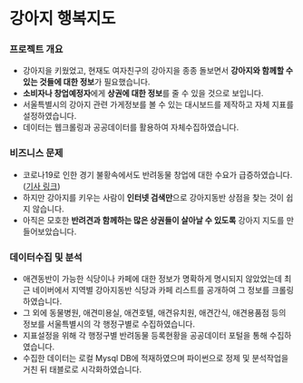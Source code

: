 # 강아지 행복지도

### 프로젝트 개요
- 강아지을 키웠었고, 현재도 여자친구의 강아지을 종종 돌보면서 **강아지와 함께할 수 있는 것들에 대한 정보**가 필요했습니다.
- **소비자나 창업예정자**에게 **상권에 대한 정보**를 줄 수 있을 것으로 보입니다. 
- 서울특별시의 강아지 관련 가게정보를 볼 수 있는 대시보드를 제작하고 자체 지표를 설정하였습니다.
- 데이터는 웹크롤링과 공공데이터를 활용하여 자체수집하였습니다.

### 비즈니스 문제
- 코로나19로 인한 경기 불황속에서도 반려동물 창업에 대한 수요가 급증하였습니다. ([기사 링크](https://news.sktelecom.com/173572))
- 하지만 강아지를 키우는 사람이 **인터넷 검색만**으로 강아지동반 상점을 찾는 것이 쉽지 않습니다.
- 아직은 모호한 **반려견과 함께하는 많은 상권들이 살아날 수 있도록** 강아지 지도를 만들어보았습니다.

### 데이터수집 및 분석
- 애견동반이 가능한 식당이나 카페에 대한 정보가 명확하게 명시되지 않았었는데 최근 네이버에서 지역별 강아지동반 식당과 카페 리스트를 공개하여 그 정보를 크롤링하였습니다.
- 그 외에 동물병원, 애견미용실, 애견호텔, 애견유치원, 애견간식, 애견용품점 등의 정보를 서울특별시의 각 행정구별로 수집하였습니다.
- 지표설정을 위해 각 행정구별 반려동물 등록현황을 공공데이터 포털을 통해 수집하였습니다.
- 수집한 데이터는 로컬 Mysql DB에 적재하였으며 파이썬으로 정제 및 분석작업을 거친 뒤 태블로로 시각화하였습니다.
